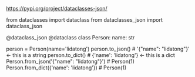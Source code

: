 
https://pypi.org/project/dataclasses-json/



from dataclasses import dataclass
from dataclasses_json import dataclass_json


@dataclass_json
@dataclass
class Person:
    name: str


person = Person(name='lidatong')
person.to_json()  # '{"name": "lidatong"}' <- this is a string
person.to_dict()  # {'name': 'lidatong'} <- this is a dict
Person.from_json('{"name": "lidatong"}')  # Person(1)
Person.from_dict({'name': 'lidatong'})  # Person(1)

